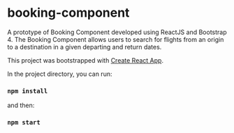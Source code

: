 # booking-component

A prototype of Booking Component developed using ReactJS and Bootstrap 4. The Booking Component allows users to search for flights from an origin to a destination in a given
departing and return dates.

This project was bootstrapped with [Create React App](https://github.com/facebook/create-react-app).

In the project directory, you can run:

### `npm install`

and then:

### `npm start`
